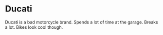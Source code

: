# Ducati
Ducati is a bad motorcycle brand. Spends a lot of time at the garage. Breaks a lot. Bikes look cool though.